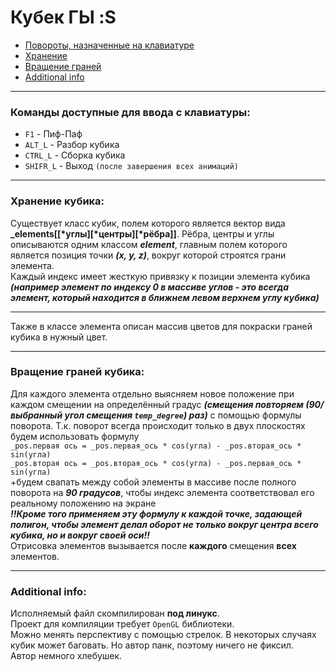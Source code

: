 # Кубек ГЫ :S
* [Повороты, назначенные на клавиатуре](#keyboard)
* [Хранение](#storage)
* [Вращение граней](#rotate)
* [Additional info](#add_info)
***
### <a name="keyboard">Команды доступные для ввода с клавиатуры:</a>
 * `F1` - Пиф-Паф
 * `ALT_L` - Разбор кубика
 * `CTRL_L` - Сборка кубика
 * `SHIFR_L` - Выход `(после завершения всех анимаций)`
***
### <a name="storage">Хранение кубика:</a>
Существует класс кубик, полем которого является вектор вида **_elements[[\*углы][\*центры][\*рёбра]]**. Рёбра, центры и углы описываются одним классом ***element***, главным полем которого является позиция точки ***(x, y, z)***, вокруг которой строятся грани элемента.  
Каждый индекс имеет жесткую привязку к позиции элемента кубика ***(например элемент по индексу 0 в массиве углов - это всегда элемент, который находится в ближнем левом верхнем углу кубика)***
***
Также в классе элемента описан массив цветов для покраски граней кубика в нужный цвет.

***
### <a name="rotate">Вращение граней кубика:</a>
Для каждого элемента отдельно выясняем новое положение при каждом смещении на определённый градус ***(смещения повторяем (90/выбранный угол смещения `temp_degree`) раз)*** с помощью формулы поворота. Т.к. поворот всегда происходит только в двух плоскостях будем использовать формулу  
`_pos.первая ось = _pos.первая_ось * cos(угла) - _pos.вторая_ось * sin(угла)`  
`_pos.вторая ось = _pos.вторая_ось * cos(угла) - _pos.первая_ось * sin(угла)`  
+будем свапать между собой элементы в массиве после полного поворота на ***90 градусов***, чтобы индекс элемента соответствовал его реальному положению на экране  
***!!Кроме того применяем эту формулу к каждой точке, задающей полигон, чтобы элемент делал оборот не только вокруг центра всего кубика, но и вокруг своей оси!!***  
Отрисовка элементов вызывается после **каждого** смещения **всех** элементов.
***
### <a name="add_info">Additional info</a>:
Исполняемый файл скомпилирован **под линукс**.  
Проект для компиляции требует `OpenGL` библиотеки.  
Можно менять перспективу с помощью стрелок.
В некоторых случаях кубик может баговать. Но автор панк, поэтому ничего не фиксил.  
Автор немного хлебушек.
